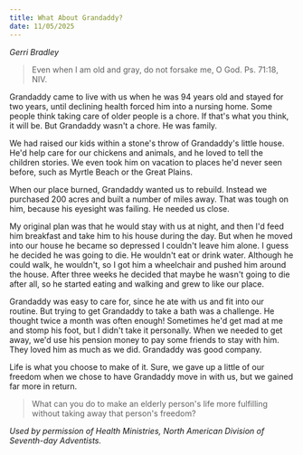 ```yaml
---
title: What About Grandaddy?
date: 11/05/2025
---
```


_Gerri Bradley_

> <p></p>
> Even when I am old and gray, do not forsake me, O God. Ps. 71:18, NIV.

Grandaddy came to live with us when he was 94 years old and stayed for two years, until declining health forced him into a nursing home. Some people think taking care of older people is a chore. If that's what you think, it will be. But Grandaddy wasn't a chore. He was family.

We had raised our kids within a stone's throw of Grandaddy's little house. He'd help care for our chickens and animals, and he loved to tell the children stories. We even took him on vacation to places he'd never seen before, such as Myrtle Beach or the Great Plains.

When our place burned, Grandaddy wanted us to rebuild. Instead we purchased 200 acres and built a number of miles away. That was tough on him, because his eyesight was failing. He needed us close.

My original plan was that he would stay with us at night, and then I'd feed him breakfast and take him to his house during the day. But when he moved into our house he became so depressed I couldn't leave him alone. I guess he decided he was going to die. He wouldn't eat or drink water. Although he could walk, he wouldn't, so I got him a wheelchair and pushed him around the house. After three weeks he decided that maybe he wasn't going to die after all, so he started eating and walking and grew to like our place.

Grandaddy was easy to care for, since he ate with us and fit into our routine. But trying to get Grandaddy to take a bath was a challenge. He thought twice a month was often enough! Sometimes he'd get mad at me and stomp his foot, but I didn't take it personally. When we needed to get away, we'd use his pension money to pay some friends to stay with him. They loved him as much as we did. Grandaddy was good company.

Life is what you choose to make of it. Sure, we gave up a little of our freedom when we chose to have Grandaddy move in with us, but we gained far more in return.

> <callout></callout>
> What can you do to make an elderly person's life more fulfilling without taking away that person's freedom?

_Used by permission of Health Ministries, North American Division of Seventh-day Adventists._